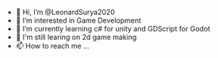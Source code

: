 - 👋 Hi, I’m @LeonardSurya2020
- 👀 I’m interested in Game Development
- 🌱 I’m currently learning c# for unity and GDScript for Godot
- 💞️ I'm still learing on 2d game making
- 📫 How to reach me ...

<!---
LeonardSurya2020/LeonardSurya2020 is a ✨ special ✨ repository because its `README.md` (this file) appears on your GitHub profile.
You can click the Preview link to take a look at your changes.
--->
